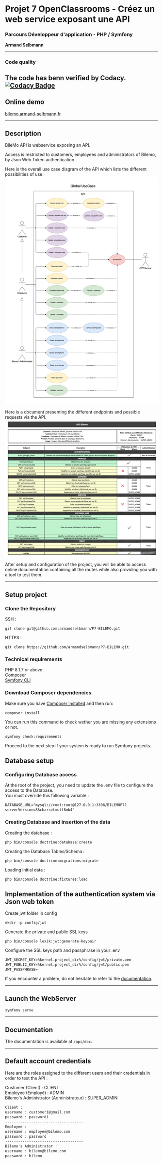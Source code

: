 # Projet 7 OpenClassrooms - Créez un web service exposant une API

### Parcours Développeur d'application - PHP / Symfony
**Armand Selbmann**

---
### Code quality
The code has benn verified by Codacy.<br>
[![Codacy Badge](https://app.codacy.com/project/badge/Grade/1a297405438d4830914247f92a0dd6ca)](https://www.codacy.com/gh/armandselbmann/P7-BILEMO/dashboard?utm_source=github.com&amp;utm_medium=referral&amp;utm_content=armandselbmann/P7-BILEMO&amp;utm_campaign=Badge_Grade)
---
## Online demo
[bilemo.armand-selbmann.fr](https://bilemo.armand-selbmann.fr)

---
## Description
BileMo API is webservice exposing an API. </br>

Access is restricted to customers, employees and administrators of Bilemo, by Json Web Token authentication.

Here is the overall use case diagram of the API which lists the different possibilities of use.
![](diagrams/Global_UseCase_EN.jpg)

Here is a document presenting the different endpoints and possible requests via the API.
![](public/doc/EndPoints_documentation.png)

After setup and configuration of the project, you will be able to access online documentation containing all the routes while also providing you with a tool to test them.

---
## Setup project
### Clone the Repository
SSH :
```
git clone git@github.com:armandselbmann/P7-BILEMO.git
```
HTTPS :
```
git clone https://github.com/armandselbmann/P7-BILEMO.git
```

### Technical requirements
PHP 8.1.7 or above </br>
Composer </br>
[Symfony CLI](https://symfony.com/download) </br>

### Download Composer dependencies
Make sure you have [Composer installed](https://getcomposer.org/download/)
and then run:

```
composer install
```

You can run this command to check wether you are missing any extensions or not.
```
symfony check:requirements
```
Proceed to the next step if your system is ready to run Symfony projects.

## Database setup
### Configuring Database access
At the root of the project, you need to update the .env file to configure the access to the Database.</br>
You must override this following variable :
```
DATABASE_URL="mysql://root:root@127.0.0.1:3306/BILEMOP7?serverVersion=8&charset=utf8mb4"
``` 

### Creating Database and insertion of the data
Creating the database :
```
php bin/console doctrine:database:create
```
Creating the Database Tables/Schema :
```
php bin/console doctrine:migrations:migrate
```
Loading initial data :
```
php bin/console doctrine:fixtures:load
```

## Implementation of the authentication system via Json web token
Create jwt folder in config
```
mkdir -p config/jwt
```
Generate the private and public SSL keys
```
php bin/console lexik:jwt:generate-keypair
```
Configure the SSL keys path and passphrase in your .env
```
JWT_SECRET_KEY=%kernel.project_dir%/config/jwt/private.pem
JWT_PUBLIC_KEY=%kernel.project_dir%/config/jwt/public.pem
JWT_PASSPHRASE=
```
If you encounter a problem, do not hesitate to refer to the [documentation](https://symfony.com/bundles/LexikJWTAuthenticationBundle/current/index.html#configuration).

---
## Launch the WebServer
```
symfony serve
```
---
## Documentation
The documentation is available at `/api/doc`.

---
## Default account credentials

Here are the roles assigned to the different users and their credentials in order to test the API : </br>

Customer (Client) : CLIENT </br>
Employee (Employé) : ADMIN </br>
Bilemo's Administrator (Administrateur) : SUPER_ADMIN

```
Client :
username : customer1@gmail.com
password : password1
------------------------------------
Employee :
username : employee@bilemo.com
password : password
------------------------------------
Bilemo's Administrator :
username : bilemo@bilemo.com
password : bilemo
```
